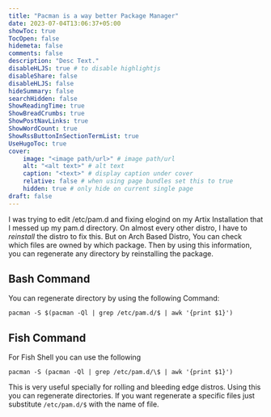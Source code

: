 ```yaml
---
title: "Pacman is a way better Package Manager"
date: 2023-07-04T13:06:37+05:00
showToc: true
TocOpen: false
hidemeta: false
comments: false
description: "Desc Text."
disableHLJS: true # to disable highlightjs
disableShare: false
disableHLJS: false
hideSummary: false
searchHidden: false
ShowReadingTime: true
ShowBreadCrumbs: true
ShowPostNavLinks: true
ShowWordCount: true
ShowRssButtonInSectionTermList: true
UseHugoToc: true
cover:
    image: "<image path/url>" # image path/url
    alt: "<alt text>" # alt text
    caption: "<text>" # display caption under cover
    relative: false # when using page bundles set this to true
    hidden: true # only hide on current single page
draft: false
---
```

I was trying to edit /etc/pam.d and fixing elogind on my Artix Installation that I messed up my pam.d directory. On almost every other distro, I have to _reinstall_ the distro to fix this. But on Arch Based Distro, You can check which files are owned by which package. Then by using this information, you can regenerate any directory by reinstalling the package.
## Bash Command
You can regenerate directory by using the following Command:

`pacman -S $(pacman -Ql | grep /etc/pam.d/$ | awk '{print $1}')`

## Fish Command
For Fish Shell you can use the following

`pacman -S (pacman -Ql | grep /etc/pam.d/\$ | awk '{print $1}')`


This is very useful specially for rolling and bleeding edge distros. Using this you can regenerate directories. If you want regenerate a specific files just substitute `/etc/pam.d/$` with the name of file.
